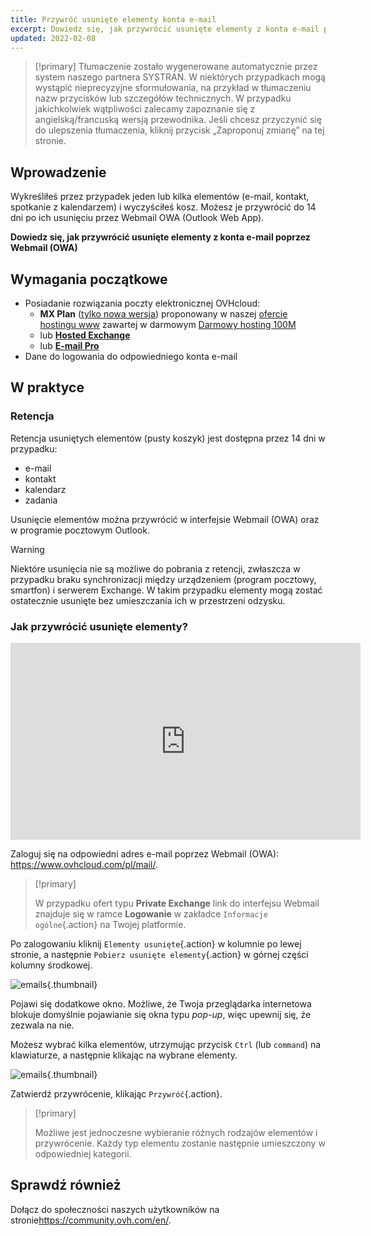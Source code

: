 ```yaml
---
title: Przywróć usunięte elementy konta e-mail
excerpt: Dowiedz się, jak przywrócić usunięte elementy z konta e-mail poprzez Webmail (OWA)
updated: 2022-02-08
---
```


> [!primary]
> Tłumaczenie zostało wygenerowane automatycznie przez system naszego partnera SYSTRAN. W niektórych przypadkach mogą wystąpić nieprecyzyjne sformułowania, na przykład w tłumaczeniu nazw przycisków lub szczegółów technicznych. W przypadku jakichkolwiek wątpliwości zalecamy zapoznanie się z angielską/francuską wersją przewodnika. Jeśli chcesz przyczynić się do ulepszenia tłumaczenia, kliknij przycisk „Zaproponuj zmianę” na tej stronie.
>

 
## Wprowadzenie

Wykreśliłeś przez przypadek jeden lub kilka elementów (e-mail, kontakt, spotkanie z kalendarzem) i wyczyściłeś kosz. Możesz je przywrócić do 14 dni po ich usunięciu przez Webmail OWA (Outlook Web App).

**Dowiedz się, jak przywrócić usunięte elementy z konta e-mail poprzez Webmail (OWA)**
 
## Wymagania początkowe
 
- Posiadanie rozwiązania poczty elektronicznej OVHcloud:
    - **MX Plan** ([tylko nowa wersja](/pages/web_cloud/email_and_collaborative_solutions/mx_plan/email_generalities)) proponowany w naszej [ofercie hostingu www](https://www.ovhcloud.com/pl/web-hosting/) zawartej w darmowym [Darmowy hosting 100M](https://www.ovhcloud.com/pl/domains/free-web-hosting/)
    - lub [**Hosted Exchange**](https://www.ovhcloud.com/pl/emails/hosted-exchange/)
    - lub [**E-mail Pro**](/links/web/email-pro)
- Dane do logowania do odpowiedniego konta e-mail

## W praktyce

### Retencja

Retencja usuniętych elementów (pusty koszyk) jest dostępna przez 14 dni w przypadku:

- e-mail
- kontakt
- kalendarz
- zadania

Usunięcie elementów można przywrócić w interfejsie Webmail (OWA) oraz w programie pocztowym Outlook.

> [!warning]
>
> Niektóre usunięcia nie są możliwe do pobrania z retencji, zwłaszcza w przypadku braku synchronizacji między urządzeniem (program pocztowy, smartfon) i serwerem Exchange. W takim przypadku elementy mogą zostać ostatecznie usunięte bez umieszczania ich w przestrzeni odzysku.
>

### Jak przywrócić usunięte elementy?

<iframe width="560" height="315" src="https://www.youtube-nocookie.com/embed/msmUN7cLSNI?start=117" title="YouTube wideo player" frameborder="0" allow="accelerometer; autoplay; clipboard-write; encrypted-media; gyroscope; picture-in-picture" allowfullscreen></iframe>

Zaloguj się na odpowiedni adres e-mail poprzez Webmail (OWA): <https://www.ovhcloud.com/pl/mail/>.

> [!primary]
>
> W przypadku ofert typu **Private Exchange** link do interfejsu Webmail znajduje się w ramce **Logowanie** w zakładce `Informacje ogólne`{.action} na Twojej platformie.

Po zalogowaniu kliknij `Elementy usunięte`{.action} w kolumnie po lewej stronie, a następnie `Pobierz usunięte elementy`{.action} w górnej części kolumny środkowej.

![emails](images/3582.png){.thumbnail}

Pojawi się dodatkowe okno. Możliwe, że Twoja przeglądarka internetowa blokuje domyślnie pojawianie się okna typu *pop-up*, więc upewnij się, że zezwala na nie.

Możesz wybrać kilka elementów, utrzymując przycisk `Ctrl` (lub `command`) na klawiaturze, a następnie klikając na wybrane elementy.

![emails](images/3584.png){.thumbnail}

Zatwierdź przywrócenie, klikając `Przywróć`{.action}.

> [!primary]
>
> Możliwe jest jednoczesne wybieranie różnych rodzajów elementów i przywrócenie. Każdy typ elementu zostanie następnie umieszczony w odpowiedniej kategorii.
> 

## Sprawdź również
 
Dołącz do społeczności naszych użytkowników na stronie<https://community.ovh.com/en/>.
